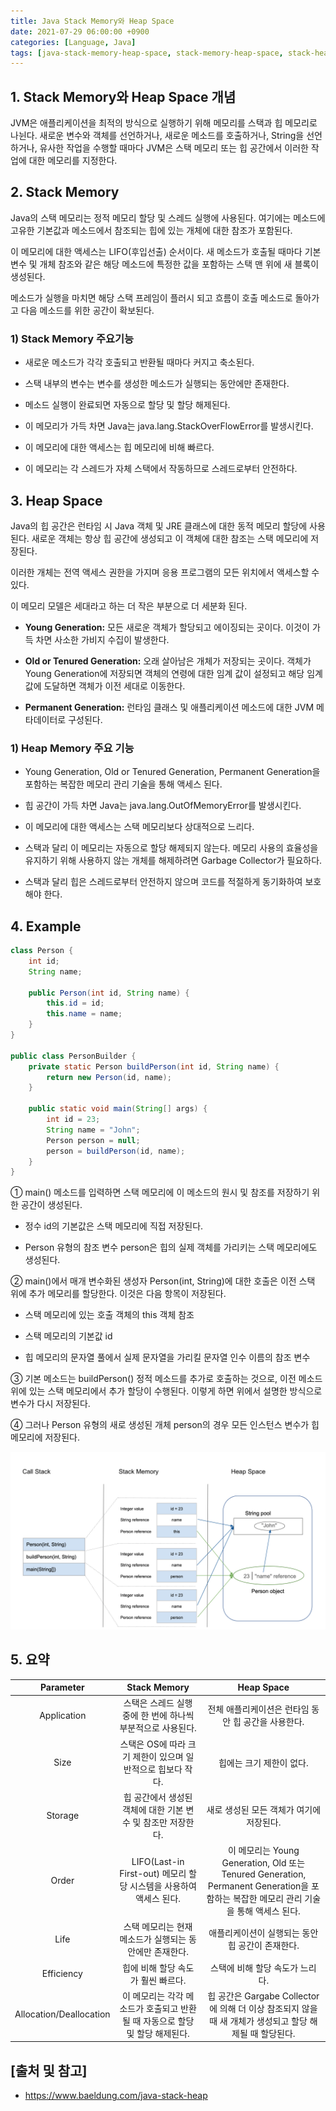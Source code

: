 ```yaml
---
title: Java Stack Memory와 Heap Space
date: 2021-07-29 06:00:00 +0900
categories: [Language, Java]
tags: [java-stack-memory-heap-space, stack-memory-heap-space, stack-heap, stack, heap]
---
```


## 1. Stack Memory와 Heap Space 개념
JVM은 애플리케이션을 최적의 방식으로 실행하기 위해 메모리를 스택과 힙 메모리로 나뉜다. 새로운 변수와 객체를 선언하거나, 새로운 메소드를 호출하거나, String을 선언하거나, 유사한 작업을 수행할 때마다 JVM은 스택 메모리 또는 힙 공간에서 이러한 작업에 대한 메모리를 지정한다.

## 2. Stack Memory
Java의 스택 메모리는 정적 메모리 할당 및 스레드 실행에 사용된다. 여기에는 메소드에 고유한 기본값과 메소드에서 참조되는 힙에 있는 개체에 대한 참조가 포함된다.

이 메모리에 대한 액세스는 LIFO(후입선출) 순서이다. 새 메소드가 호출될 때마다 기본 변수 및 개체 참조와 같은 해당 메소드에 특정한 값을 포함하는 스택 맨 위에 새 블록이 생성된다.

메소드가 실행을 마치면 해당 스택 프레임이 플러시 되고 흐름이 호출 메소드로 돌아가고 다음 메소드를 위한 공간이 확보된다.

### 1) Stack Memory 주요기능

* 새로운 메소드가 각각 호출되고 반환될 때마다 커지고 축소된다.

* 스택 내부의 변수는 변수를 생성한 메소드가 실행되는 동안에만 존재한다.

* 메소드 실행이 완료되면 자동으로 할당 및 할당 해제된다.

* 이 메모리가 가득 차면 Java는 java.lang.StackOverFlowError를 발생시킨다.

* 이 메모리에 대한 액세스는 힙 메모리에 비해 빠르다.

* 이 메모리는 각 스레드가 자체 스택에서 작동하므로 스레드로부터 안전하다.

## 3. Heap Space
Java의 힙 공간은 런타임 시 Java 객체 및 JRE 클래스에 대한 동적 메모리 할당에 사용된다. 새로운 객체는 항상 힙 공간에 생성되고 이 객체에 대한 참조는 스택 메모리에 저장된다.

이러한 개체는 전역 액세스 권한을 가지며 응용 프로그램의 모든 위치에서 액세스할 수 있다.

이 메모리 모델은 세대라고 하는 더 작은 부분으로 더 세분화 된다.

* __Young Generation:__ 모든 새로운 객체가 할당되고 에이징되는 곳이다. 이것이 가득 차면 사소한 가비지 수집이 발생한다.

* __Old or Tenured Generation:__ 오래 살아남은 개체가 저장되는 곳이다. 객체가 Young Generation에 저장되면 객체의 연령에 대한 임계 값이 설정되고 해당 임계 값에 도달하면 객체가 이전 세대로 이동한다.

* __Permanent Generation:__ 런타임 클래스 및 애플리케이션 메소드에 대한 JVM 메타데이터로 구성된다.

### 1) Heap Memory 주요 기능
 
* Young Generation, Old or Tenured Generation, Permanent Generation을 포함하는 복잡한 메모리 관리 기술을 통해 액세스 된다.

* 힙 공간이 가득 차면 Java는  java.lang.OutOfMemoryError를 발생시킨다.

* 이 메모리에 대한 액세스는 스택 메모리보다 상대적으로 느리다.

* 스택과 달리 이 메모리는 자동으로 할당 해제되지 않는다. 메모리 사용의 효율성을 유지하기 위해 사용하지 않는 개체를 해제하려면 Garbage Collector가 필요하다.

* 스택과 달리 힙은 스레드로부터 안전하지 않으며 코드를 적절하게 동기화하여 보호해야 한다.

## 4. Example

```java
class Person {
    int id;
    String name;

    public Person(int id, String name) {
        this.id = id;
        this.name = name;
    }
}

public class PersonBuilder {
    private static Person buildPerson(int id, String name) {
        return new Person(id, name);
    }

    public static void main(String[] args) {
        int id = 23;
        String name = "John";
        Person person = null;
        person = buildPerson(id, name);
    }
}
```

① main() 메소드를 입력하면 스택 메모리에 이 메소드의 원시 및 참조를 저장하기 위한 공간이 생성된다.

* 정수 id의 기본값은 스택 메모리에 직접 저장된다.

* Person 유형의 참조 변수 person은 힙의 실제 객체를 가리키는 스택 메모리에도 생성된다.

② main()에서 매개 변수화된 생성자 Person(int, String)에 대한 호출은 이전 스택 위에 추가 메모리를 할당한다. 이것은 다음 항목이 저장된다.

* 스택 메모리에 있는 호출 객체의 this 객체 참조

* 스택 메모리의 기본값 id

* 힙 메모리의 문자열 풀에서 실제 문자열을 가리킬 문자열 인수 이름의 참조 변수

③ 기본 메소드는 buildPerson() 정적 메소드를 추가로 호출하는 것으로, 이전 메소드 위에 있는 스택 메모리에서 추가 할당이 수행된다. 이렇게 하면 위에서 설명한 방식으로 변수가 다시 저장된다.

④ 그러나 Person 유형의 새로 생성된 개체 person의 경우 모든 인스턴스 변수가 힙 메모리에 저장된다.

![heap-stack-diagram](/assets/img/2021-07-29-java-stack-heap/heap-stack-diagram.png)

## 5. 요약

| Parameter | Stack Memory | Heap Space |
|:---:|:---:|:---:|
| Application | 스택은 스레드 실행 중에 한 번에 하나씩 부분적으로 사용된다. | 전체 애플리케이션은 런타임 동안 힙 공간을 사용한다. |
| Size | 스택은 OS에 따라 크기 제한이 있으며 일반적으로 힙보다 작다. | 힙에는 크기 제한이 없다. |
| Storage | 힙 공간에서 생성된 객체에 대한 기본 변수 및 참조만 저장한다. | 새로 생성된 모든 객체가 여기에 저장된다. |
| Order | LIFO(Last-in First-out) 메모리 할당 시스템을 사용하여 액세스 된다. | 이 메모리는 Young Generation, Old 또는 Tenured Generation, Permanent Generation을 포함하는 복잡한 메모리 관리 기술을 통해 액세스 된다. |
| Life | 스택 메모리는 현재 메소드가 실행되는 동안에만 존재한다. | 애플리케이션이 실행되는 동안 힙 공간이 존재한다. |
| Efficiency | 힙에 비해 할당 속도가 훨씬 빠르다. | 스택에 비해 할당 속도가 느리다. |
| Allocation/Deallocation | 이 메모리는 각각 메소드가 호출되고 반환될 때 자동으로 할당 및 할당 해제된다. | 힙 공간은 Gargabe Collector에 의해 더 이상 참조되지 않을 때 새 개체가 생성되고 할당 해제될 때 할당된다. |

## [출처 및 참고]
* <https://www.baeldung.com/java-stack-heap>
